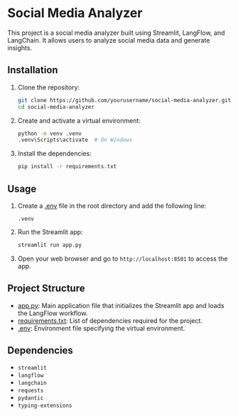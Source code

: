 # Social Media Analyzer

This project is a social media analyzer built using Streamlit, LangFlow, and LangChain. It allows users to analyze social media data and generate insights.

## Installation

1. Clone the repository:
    ```bash
    git clone https://github.com/yourusername/social-media-analyzer.git
    cd social-media-analyzer
    ```

2. Create and activate a virtual environment:
    ```bash
    python -m venv .venv
    .venv\Scripts\activate  # On Windows
    ```

3. Install the dependencies:
    ```bash
    pip install -r requirements.txt
    ```

## Usage

1. Create a [.env](http://_vscodecontentref_/0) file in the root directory and add the following line:
    ```properties
    .venv
    ```

2. Run the Streamlit app:
    ```bash
    streamlit run app.py
    ```

3. Open your web browser and go to `http://localhost:8501` to access the app.

## Project Structure

- [app.py](http://_vscodecontentref_/1): Main application file that initializes the Streamlit app and loads the LangFlow workflow.
- [requirements.txt](http://_vscodecontentref_/2): List of dependencies required for the project.
- [.env](http://_vscodecontentref_/3): Environment file specifying the virtual environment.

## Dependencies

- `streamlit`
- `langflow`
- `langchain`
- `requests`
- `pydantic`
- `typing-extensions`


